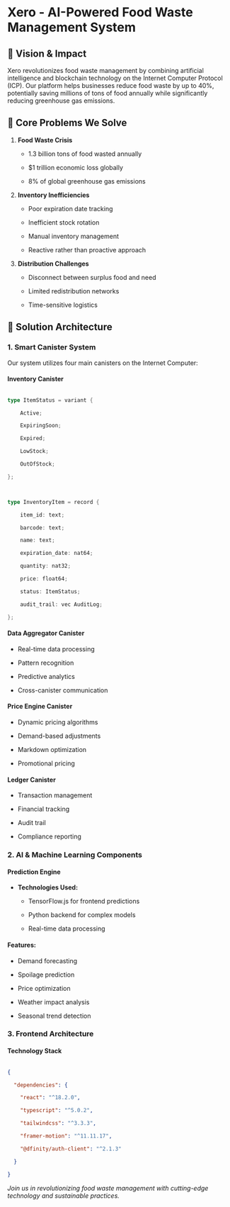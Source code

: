 # Xero - AI-Powered Food Waste Management System



## 🌱 Vision & Impact

Xero revolutionizes food waste management by combining artificial intelligence and blockchain technology on the Internet Computer Protocol (ICP). Our platform helps businesses reduce food waste by up to 40%, potentially saving millions of tons of food annually while significantly reducing greenhouse gas emissions.



## 🎯 Core Problems We Solve

1. **Food Waste Crisis**

   - 1.3 billion tons of food wasted annually

   - $1 trillion economic loss globally

   - 8% of global greenhouse gas emissions



2. **Inventory Inefficiencies**

   - Poor expiration date tracking

   - Inefficient stock rotation

   - Manual inventory management

   - Reactive rather than proactive approach



3. **Distribution Challenges**

   - Disconnect between surplus food and need

   - Limited redistribution networks

   - Time-sensitive logistics



## 🚀 Solution Architecture



### 1. Smart Canister System

Our system utilizes four main canisters on the Internet Computer:



#### Inventory Canister

```rust

type ItemStatus = variant {

    Active;

    ExpiringSoon;

    Expired;

    LowStock;

    OutOfStock;

};



type InventoryItem = record {

    item_id: text;

    barcode: text;

    name: text;

    expiration_date: nat64;

    quantity: nat32;

    price: float64;

    status: ItemStatus;

    audit_trail: vec AuditLog;

};

```



#### Data Aggregator Canister

- Real-time data processing

- Pattern recognition

- Predictive analytics

- Cross-canister communication



#### Price Engine Canister

- Dynamic pricing algorithms

- Demand-based adjustments

- Markdown optimization

- Promotional pricing



#### Ledger Canister

- Transaction management

- Financial tracking

- Audit trail

- Compliance reporting



### 2. AI & Machine Learning Components



#### Prediction Engine

- **Technologies Used:**

  - TensorFlow.js for frontend predictions

  - Python backend for complex models

  - Real-time data processing

  

#### Features:

- Demand forecasting

- Spoilage prediction

- Price optimization

- Weather impact analysis

- Seasonal trend detection



### 3. Frontend Architecture



#### Technology Stack

```json

{

  "dependencies": {

    "react": "^18.2.0",

    "typescript": "^5.0.2",

    "tailwindcss": "^3.3.3",

    "framer-motion": "^11.11.17",

    "@dfinity/auth-client": "^2.1.3"

  }

}

```







*Join us in revolutionizing food waste management with cutting-edge technology and sustainable practices.*

